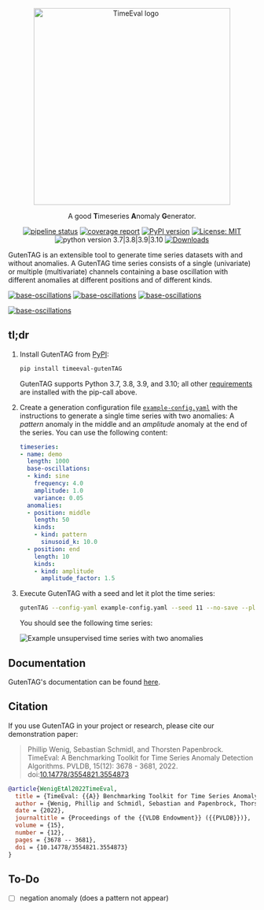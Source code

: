 <div align="center">
    <img width="400px" src="https://github.com/HPI-Information-Systems/gutentag/raw/main/logo_transparent.png" alt="TimeEval logo"/>
    <p>
    A good <strong>T</strong>imeseries <strong>A</strong>nomaly <strong>G</strong>enerator.
    </p>

[![pipeline status](https://gitlab.hpi.de/akita/guten-tag/badges/main/pipeline.svg)](https://gitlab.hpi.de/akita/guten-tag/-/commits/main)
[![coverage report](https://gitlab.hpi.de/akita/guten-tag/badges/main/coverage.svg)](https://gitlab.hpi.de/akita/guten-tag/-/commits/main)
[![PyPI version](https://badge.fury.io/py/timeeval-gutenTAG.svg)](https://badge.fury.io/py/timeeval-gutenTAG)
[![License: MIT](https://img.shields.io/badge/License-MIT-yellow.svg)](https://opensource.org/licenses/MIT)
![python version 3.7|3.8|3.9|3.10](https://img.shields.io/badge/python-3.7%20%7C%203.8%20%7C%203.9%20%7C%203.10-blue)
[![Downloads](https://pepy.tech/badge/timeeval-gutentag)](https://pepy.tech/project/timeeval-gutentag)

</div>

GutenTAG is an extensible tool to generate time series datasets with and without anomalies.
A GutenTAG time series consists of a single (univariate) or multiple (multivariate) channels containing a base oscillation with different anomalies at different positions and of different kinds.

[![base-oscillations](https://img.shields.io/badge/base_oscillations-7-3a4750?style=for-the-badge)](./doc/introduction/base-oscillations.md)
[![base-oscillations](https://img.shields.io/badge/anomaly_types-10-f6c90b?style=for-the-badge)](./doc/introduction/anomaly-types.md)
[![base-oscillations](https://img.shields.io/badge/add--ons-1-f64e8b?style=for-the-badge)](./doc/advanced-features.md)

[![base-oscillations](https://img.shields.io/badge/easy_config-YAML-3a4750?style=for-the-badge)](./doc/usage.md)

## tl;dr

1. Install GutenTAG from [PyPI](https://pypi.org/project/timeeval-gutenTAG/):

   ```sh
   pip install timeeval-gutenTAG
   ```

   GutenTAG supports Python 3.7, 3.8, 3.9, and 3.10; all other [requirements](./requirements.txt) are installed with the pip-call above.

2. Create a generation configuration file [`example-config.yaml`](./generation_configs/example-config.yaml) with the instructions to generate a single time series with two anomalies:
   A _pattern_ anomaly in the middle and an _amplitude_ anomaly at the end of the series.
   You can use the following content:

   ```yaml
   timeseries:
   - name: demo
     length: 1000
     base-oscillations:
     - kind: sine
       frequency: 4.0
       amplitude: 1.0
       variance: 0.05
     anomalies:
     - position: middle
       length: 50
       kinds:
       - kind: pattern
         sinusoid_k: 10.0
     - position: end
       length: 10
       kinds:
       - kind: amplitude
         amplitude_factor: 1.5
   ```

3. Execute GutenTAG with a seed and let it plot the time series:

   ```bash
   gutenTAG --config-yaml example-config.yaml --seed 11 --no-save --plot
   ```

   You should see the following time series:

   ![Example unsupervised time series with two anomalies](https://github.com/HPI-Information-Systems/gutentag/raw/main/example-ts.png)

## Documentation

GutenTAG's documentation can be found [here](doc/index.md).

## Citation

If you use GutenTAG in your project or research, please cite our demonstration paper:

> Phillip Wenig, Sebastian Schmidl, and Thorsten Papenbrock.
> TimeEval: A Benchmarking Toolkit for Time Series Anomaly Detection Algorithms. PVLDB, 15(12): 3678 - 3681, 2022.
> doi:[10.14778/3554821.3554873](https://doi.org/10.14778/3554821.3554873)

```bibtex
@article{WenigEtAl2022TimeEval,
  title = {TimeEval: {{A}} Benchmarking Toolkit for Time Series Anomaly Detection Algorithms},
  author = {Wenig, Phillip and Schmidl, Sebastian and Papenbrock, Thorsten},
  date = {2022},
  journaltitle = {Proceedings of the {{VLDB Endowment}} ({{PVLDB}})},
  volume = {15},
  number = {12},
  pages = {3678 -- 3681},
  doi = {10.14778/3554821.3554873}
}
```

## To-Do

- [ ] negation anomaly (does a pattern not appear)
